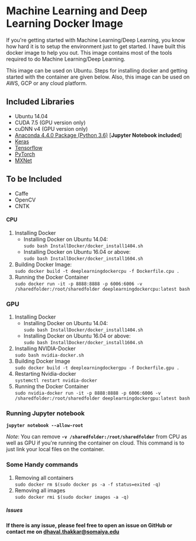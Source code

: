 # Machine Learning and Deep Learning Docker Image

If you're getting started with Machine Learning/Deep Learning, you know how hard it is to setup the environment just to get started. I have built this docker image to help you out. This image contains most of the tools required to do Machine Learning/Deep Learning.

This image can be used on Ubuntu. Steps for installing docker and getting started with the container are given below. Also, this image can be used on AWS, GCP or any cloud platform.

## Included Libraries

* Ubuntu 14.04
* CUDA 7.5 (GPU version only)
* cuDNN v4 (GPU version only)
* [Anaconda 4.4.0 Package (Python 3.6)](https://repo.continuum.io/archive/Anaconda3-4.4.0-Linux-x86_64.sh) [**Jupyter Notebook included**]
* [Keras](https://github.com/fchollet/keras)
* [Tensorflow](https://github.com/tensorflow/tensorflow)
* [PyTorch](http://pytorch.org/)
* [MXNet](https://mxnet.incubator.apache.org/get_started/install.html)

## To be Included

* Caffe
* OpenCV
* CNTK

#### CPU
1. Installing Docker
    * Installing Docker on Ubuntu 14.04:
    <br/>```sudo bash InstallDocker/docker_install1404.sh```
    * Installing Docker on Ubuntu 16.04 or above:
    <br/>```sudo bash InstallDocker/docker_install1604.sh```
2. Building Docker Image: 
<br/>```sudo docker build -t deeplearningdockercpu -f Dockerfile.cpu .```
3. Running the Docker Container 
<br/>```sudo docker run -it -p 8888:8888 -p 6006:6006 -v /sharedfolder:/root/sharedfolder deeplearningdockercpu:latest bash``` 

### GPU
1. Installing Docker
    * Installing Docker on Ubuntu 14.04:
    <br/>```sudo bash InstallDocker/docker_install1404.sh```
    * Installing Docker on Ubuntu 16.04 or above:
    <br/>```sudo bash InstallDocker/docker_install1604.sh```
2. Installing NVIDIA-Docker
<br/>```sudo bash nvidia-docker.sh```
3. Building Docker Image
<br/>```sudo docker build -t deeplearningdockergpu -f Dockerfile.gpu .```
4. Restarting Nvidia-docker
<br/>```systemctl restart nvidia-docker```
4. Running the Docker Container
<br/>```sudo nvidia-docker run -it -p 8888:8888 -p 6006:6006 -v /sharedfolder:/root/sharedfolder deeplearningdockergpu:latest bash```

### Running Jupyter notebook
**```jupyter notebook --allow-root```**

*Note*: You can remove __```-v /sharedfolder:/root/sharedfolder```__ from CPU as well as GPU if you're running the container on cloud. This command is to just link your local files on the container.

### Some Handy commands
1. Removing all containers
<br/>```sudo docker rm $(sudo docker ps -a -f status=exited -q)```
2. Removing all images
<br/>```sudo docker rmi $(sudo docker images -a -q)```


##### Issues
**If there is any issue, please feel free to open an issue on GitHub or contact me on dhaval.thakkar@somaiya.edu**



